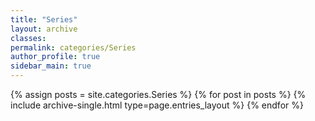 ```yaml
---
title: "Series"
layout: archive
classes: 
permalink: categories/Series
author_profile: true
sidebar_main: true
---
```



{% assign posts = site.categories.Series %}
{% for post in posts %} {% include archive-single.html type=page.entries_layout %} {% endfor %}